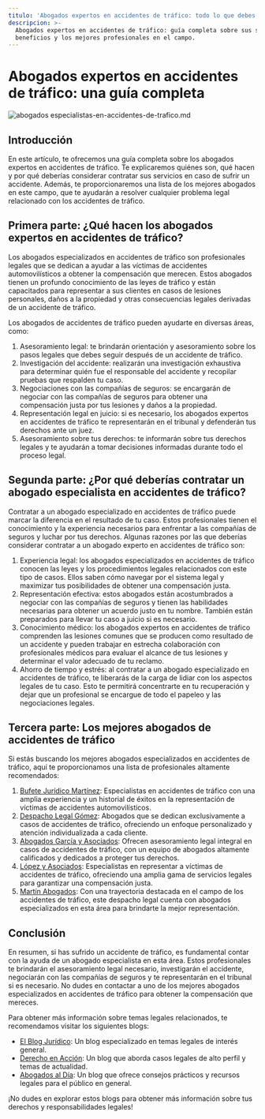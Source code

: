 ```yaml
---
titulo: 'Abogados expertos en accidentes de tráfico: todo lo que debes saber'
descripcion: >-
  Abogados expertos en accidentes de tráfico: guía completa sobre sus servicios,
  beneficios y los mejores profesionales en el campo.
---
```


# Abogados expertos en accidentes de tráfico: una guía completa


 ![abogados especialistas-en-accidentes-de-trafico.md](./img/abogados-especialistas-en-accidentes-de-trafico-1.webp)

## Introducción

En este artículo, te ofrecemos una guía completa sobre los abogados expertos en accidentes de tráfico. Te explicaremos quiénes son, qué hacen y por qué deberías considerar contratar sus servicios en caso de sufrir un accidente. Además, te proporcionaremos una lista de los mejores abogados en este campo, que te ayudarán a resolver cualquier problema legal relacionado con los accidentes de tráfico.

## Primera parte: ¿Qué hacen los abogados expertos en accidentes de tráfico?

Los abogados especializados en accidentes de tráfico son profesionales legales que se dedican a ayudar a las víctimas de accidentes automovilísticos a obtener la compensación que merecen. Estos abogados tienen un profundo conocimiento de las leyes de tráfico y están capacitados para representar a sus clientes en casos de lesiones personales, daños a la propiedad y otras consecuencias legales derivadas de un accidente de tráfico.

Los abogados de accidentes de tráfico pueden ayudarte en diversas áreas, como:

1. Asesoramiento legal: te brindarán orientación y asesoramiento sobre los pasos legales que debes seguir después de un accidente de tráfico.
2. Investigación del accidente: realizarán una investigación exhaustiva para determinar quién fue el responsable del accidente y recopilar pruebas que respalden tu caso.
3. Negociaciones con las compañías de seguros: se encargarán de negociar con las compañías de seguros para obtener una compensación justa por tus lesiones y daños a la propiedad.
4. Representación legal en juicio: si es necesario, los abogados expertos en accidentes de tráfico te representarán en el tribunal y defenderán tus derechos ante un juez.
5. Asesoramiento sobre tus derechos: te informarán sobre tus derechos legales y te ayudarán a tomar decisiones informadas durante todo el proceso legal.

## Segunda parte: ¿Por qué deberías contratar un abogado especialista en accidentes de tráfico?

Contratar a un abogado especializado en accidentes de tráfico puede marcar la diferencia en el resultado de tu caso. Estos profesionales tienen el conocimiento y la experiencia necesarios para enfrentar a las compañías de seguros y luchar por tus derechos. Algunas razones por las que deberías considerar contratar a un abogado experto en accidentes de tráfico son:

1. Experiencia legal: los abogados especializados en accidentes de tráfico conocen las leyes y los procedimientos legales relacionados con este tipo de casos. Ellos saben cómo navegar por el sistema legal y maximizar tus posibilidades de obtener una compensación justa.
2. Representación efectiva: estos abogados están acostumbrados a negociar con las compañías de seguros y tienen las habilidades necesarias para obtener un acuerdo justo en tu nombre. También están preparados para llevar tu caso a juicio si es necesario.
3. Conocimiento médico: los abogados expertos en accidentes de tráfico comprenden las lesiones comunes que se producen como resultado de un accidente y pueden trabajar en estrecha colaboración con profesionales médicos para evaluar el alcance de tus lesiones y determinar el valor adecuado de tu reclamo.
4. Ahorro de tiempo y estrés: al contratar a un abogado especializado en accidentes de tráfico, te liberarás de la carga de lidiar con los aspectos legales de tu caso. Esto te permitirá concentrarte en tu recuperación y dejar que un profesional se encargue de todo el papeleo y las negociaciones legales.

## Tercera parte: Los mejores abogados de accidentes de tráfico



Si estás buscando los mejores abogados especializados en accidentes de tráfico, aquí te proporcionamos una lista de profesionales altamente recomendados:

1. [Bufete Jurídico Martínez](bufete-juridico): Especialistas en accidentes de tráfico con una amplia experiencia y un historial de éxitos en la representación de víctimas de accidentes automovilísticos.
2. [Despacho Legal Gómez](despacho-legal): Abogados que se dedican exclusivamente a casos de accidentes de tráfico, ofreciendo un enfoque personalizado y atención individualizada a cada cliente.
3. [Abogados García y Asociados](abogados-garcia): Ofrecen asesoramiento legal integral en casos de accidentes de tráfico, con un equipo de abogados altamente calificados y dedicados a proteger tus derechos.
4. [López y Asociados](lopez-abogados): Especialistas en representar a víctimas de accidentes de tráfico, ofreciendo una amplia gama de servicios legales para garantizar una compensación justa.
5. [Martín Abogados](martin-abogados): Con una trayectoria destacada en el campo de los accidentes de tráfico, este despacho legal cuenta con abogados especializados en esta área para brindarte la mejor representación.

## Conclusión

En resumen, si has sufrido un accidente de tráfico, es fundamental contar con la ayuda de un abogado especialista en esta área. Estos profesionales te brindarán el asesoramiento legal necesario, investigarán el accidente, negociarán con las compañías de seguros y te representarán en el tribunal si es necesario. No dudes en contactar a uno de los mejores abogados especializados en accidentes de tráfico para obtener la compensación que mereces.



Para obtener más información sobre temas legales relacionados, te recomendamos visitar los siguientes blogs:




- [El Blog Jurídico](blog-juridico): Un blog especializado en temas legales de interés general.
- [Derecho en Acción](derecho-accion): Un blog que aborda casos legales de alto perfil y temas de actualidad.
- [Abogados al Día](abogados-al-dia): Un blog que ofrece consejos prácticos y recursos legales para el público en general.




¡No dudes en explorar estos blogs para obtener más información sobre tus derechos y responsabilidades legales!



